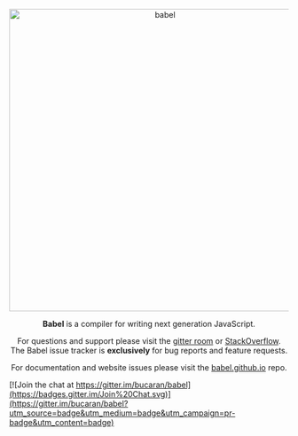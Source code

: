 <p align="center">
  <a href="https://babeljs.io/">
    <img alt="babel" src="https://raw.githubusercontent.com/babel/logo/master/logo.png" width="546">
  </a>
</p>

<p align="center">
  <strong>Babel</strong> is a compiler for writing next generation JavaScript.
</p>

<p align="center">
  For questions and support please visit the <a href="https://gitter.im/babel/babel">gitter room</a> or <a href="http://stackoverflow.com/questions/tagged/babeljs">StackOverflow</a>. The Babel issue tracker is <strong>exclusively</strong> for bug reports and feature requests.
</p>

<p align="center">
  For documentation and website issues please visit the <a href="https://github.com/babel/babel.github.io">babel.github.io</a> repo.
</p>


[![Join the chat at https://gitter.im/bucaran/babel](https://badges.gitter.im/Join%20Chat.svg)](https://gitter.im/bucaran/babel?utm_source=badge&utm_medium=badge&utm_campaign=pr-badge&utm_content=badge)